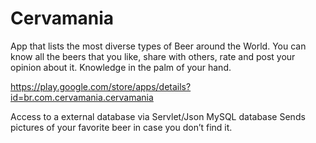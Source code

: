 # Cervamania
App that lists the most diverse types of Beer around the World. You can know all the beers that you like, share with others, rate and post your opinion about it. Knowledge in the palm of your hand. 

https://play.google.com/store/apps/details?id=br.com.cervamania.cervamania 

Access to a external database via Servlet/Json 
MySQL database 
Sends pictures of your favorite beer in case you don’t find it.
